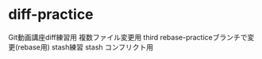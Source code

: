 # diff-practice
Git動画講座diff練習用
複数ファイル変更用 third
rebase-practiceブランチで変更(rebase用)
stash練習
stash コンフリクト用
